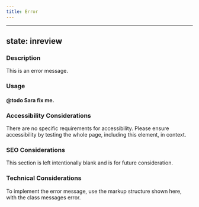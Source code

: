 ```yaml
---
title: Error
---
```


---
state: inreview
---

### Description
This is an error message.

### Usage
#### @todo Sara fix me.

### Accessibility Considerations
There are no specific requirements for accessibility. Please ensure accessibility by testing the whole page, including this element, in context.

### SEO Considerations
This section is left intentionally blank and is for future consideration.

### Technical Considerations
To implement the error message, use the markup structure shown here, with the class messages error.
